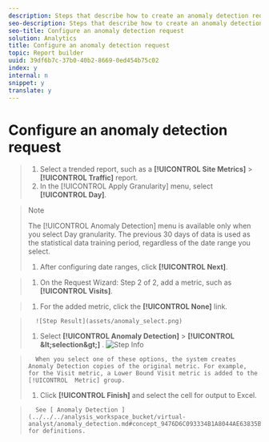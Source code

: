```yaml
---
description: Steps that describe how to create an anomaly detection request in report builder.
seo-description: Steps that describe how to create an anomaly detection request in report builder.
seo-title: Configure an anomaly detection request
solution: Analytics
title: Configure an anomaly detection request
topic: Report builder
uuid: 39df6b7c-37b0-40b2-8669-0ed454b75c02
index: y
internal: n
snippet: y
translate: y
---
```


# Configure an anomaly detection request


>1. Select a trended report, such as a  **[!UICONTROL  Site Metrics]** > **[!UICONTROL  Traffic]** report.
>1. In the [!UICONTROL  Apply Granularity] menu, select **[!UICONTROL  Day]**.

>   >[!NOTE]
>   >
>   >The [!UICONTROL  Anomaly Detection] menu is available only when you select Day granularity. The previous 30 days of data is used as the statistical data training period, regardless of the date range you select. 
>
>1. After configuring date ranges, click **[!UICONTROL  Next]**.

>1. On the Request Wizard: Step 2 of 2, add a metric, such as **[!UICONTROL  Visits]**.

>1. For the added metric, click the **[!UICONTROL  None]** link.

>       ![Step Result](assets/anomaly_select.png) 
>1. Select  **[!UICONTROL  Anomaly Detection]** > **[!UICONTROL  &amp;lt;selection&amp;gt;]** .
>   ![Step Info](assets/anomaly_visit.png) 
>

>       When you select one of these options, the system creates Anomaly Detection copies of the original metric. For example, for the Visit metric, a Lower Bound Visit metric is added to the [!UICONTROL  Metric] group. 
>1. Click **[!UICONTROL  Finish]** and select the cell for output to Excel.

>       See [ Anomaly Detection ](../../../analysis_workspace_bucket/virtual-analyst/anomaly_detection.md#concept_9476D6C093334B1A8044AE63835BDBE7) for definitions. 
